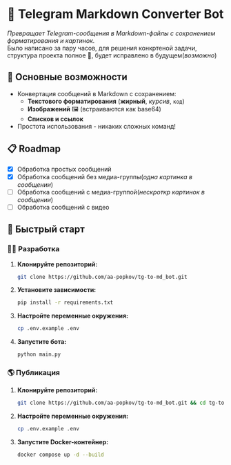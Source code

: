 # 📄 Telegram Markdown Converter Bot  
_Превращает Telegram-сообщения в Markdown-файлы с сохранением форматирования и картинок._  
Было написано за пару часов, для решения конкртеной задачи, структура проекта полное 💩, будет исправлено в будущем(_возможно_)

## 🌟 Основные возможности
- Конвертация сообщений в Markdown с сохранением:
  - **Текстового форматирования** (**жирный**, _курсив_, `код`)
  - **Изображений** 🖼️ (встраиваются как base64)
  - **Списков и ссылок**
- Простота использования - никаких сложных команд!

## 📋 Roadmap

- [x] Обработка простых сообщений
- [x] Обработка сообщений без медиа-группы(_одна картинка в сообщении_)
- [ ] Обработка сообщений с медиа-группой(_нескроткр картинок в сообщении_)
- [ ] Обработка сообщений с видео

## 🚀 Быстрый старт

### 🧑‍💻 Разработка

1. **Клонируйте репозиторий:**  
   ```bash  
   git clone https://github.com/aa-popkov/tg-to-md_bot.git
   ```
2. **Установите зависимости:**  
   ```bash  
   pip install -r requirements.txt
   ```
3. **Настройте переменные окружения:**  
   ```bash  
   cp .env.example .env
   ``` 
4. **Запустите бота:**  
   ```bash  
   python main.py
   ```

### 🌎 Публикация

1. **Клонируйте репозиторий:**  
   ```bash  
   git clone https://github.com/aa-popkov/tg-to-md_bot.git && cd tg-to-md_bot
   ```
2. **Настройте переменные окружения:**  
   ```bash  
   cp .env.example .env
   ``` 
3. **Запустите Docker-контейнер:**  
   ```bash  
   docker compose up -d --build
   ```
